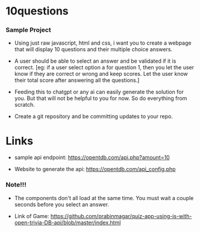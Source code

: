 # 10questions
### Sample Project

- Using just raw javascript, html and css, i want you to create a webpage that will display 10 questions and their multiple choice answers. 
- A user should be able to select an answer and be validated if it is correct. 
[eg: if a user select option a for question 1, then you let the user know if they are correct or wrong and keep scores. Let the user know their total score after answering all the questions.]


- Feeding this to chatgpt or any ai can easily generate the solution for you. But that will not be helpful to you for now. So do everything from scratch.

- Create a git repository and be committing updates to your repo.

# Links
- sample api endpoint: https://opentdb.com/api.php?amount=10

- Website to generate the api: https://opentdb.com/api_config.php

### Note!!!
- The components don't all load at the same time. You must wait a couple seconds before you select an answer.

- Link of Game: https://github.com/prabinmagar/quiz-app-using-js-with-open-trivia-DB-api/blob/master/index.html